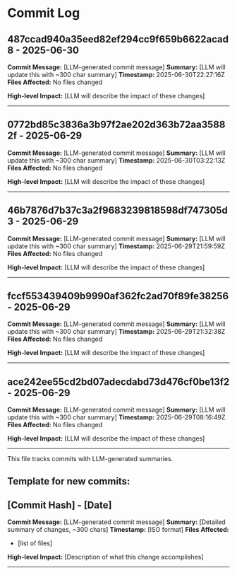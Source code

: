# Commit Log


## 487ccad940a35eed82ef294cc9f659b6622acad8 - 2025-06-30
**Commit Message:** [LLM-generated commit message]
**Summary:** [LLM will update this with ~300 char summary]
**Timestamp:** 2025-06-30T22:27:16Z
**Files Affected:** 
No files changed

**High-level Impact:**
[LLM will describe the impact of these changes]

---

## 0772bd85c3836a3b97f2ae202d363b72aa35882f - 2025-06-29
**Commit Message:** [LLM-generated commit message]
**Summary:** [LLM will update this with ~300 char summary]
**Timestamp:** 2025-06-30T03:22:13Z
**Files Affected:** 
No files changed

**High-level Impact:**
[LLM will describe the impact of these changes]

---

## 46b7876d7b37c3a2f9683239818598df747305d3 - 2025-06-29
**Commit Message:** [LLM-generated commit message]
**Summary:** [LLM will update this with ~300 char summary]
**Timestamp:** 2025-06-29T21:59:59Z
**Files Affected:** 
No files changed

**High-level Impact:**
[LLM will describe the impact of these changes]

---

## fccf553439409b9990af362fc2ad70f89fe38256 - 2025-06-29
**Commit Message:** [LLM-generated commit message]
**Summary:** [LLM will update this with ~300 char summary]
**Timestamp:** 2025-06-29T21:32:38Z
**Files Affected:** 
No files changed

**High-level Impact:**
[LLM will describe the impact of these changes]

---

## ace242ee55cd2bd07adecdabd73d476cf0be13f2 - 2025-06-29
**Commit Message:** [LLM-generated commit message]
**Summary:** [LLM will update this with ~300 char summary]
**Timestamp:** 2025-06-29T08:16:49Z
**Files Affected:** 
No files changed

**High-level Impact:**
[LLM will describe the impact of these changes]

---
This file tracks commits with LLM-generated summaries.

## Template for new commits:
## [Commit Hash] - [Date]
**Commit Message:** [LLM-generated commit message]
**Summary:** [Detailed summary of changes, ~300 chars]
**Timestamp:** [ISO format]
**Files Affected:** 
- [list of files]

**High-level Impact:**
[Description of what this change accomplishes]

---
